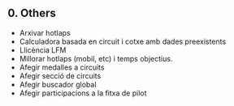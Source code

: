 ## 0. Others
- Arxivar hotlaps
- Calculadora basada en circuit i cotxe amb dades preexistents
- Llicència LFM
- Millorar hotlaps (mobil, etc) i temps objectius.
- Afegir medalles a circuits
- Afegir secció de circuits
- Afegir buscador global
- Afegir participacions a la fitxa de pilot